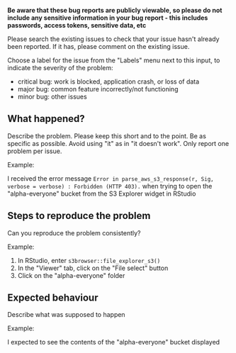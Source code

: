 **Be aware that these bug reports are publicly viewable, so please do not include any sensitive information in your bug report - this includes passwords, access tokens, sensitive data, etc**

Please search the existing issues to check that your issue hasn't already been reported.
If it has, please comment on the existing issue.

Choose a label for the issue from the "Labels" menu next to this input, to indicate the severity of the problem:
* critical bug: work is blocked, application crash, or loss of data
* major bug: common feature incorrectly/not functioning
* minor bug: other issues


## What happened?

Describe the problem.
Please keep this short and to the point. 
Be as specific as possible. Avoid using "it" as in "it doesn't work".
Only report one problem per issue.

Example:

I received the error message `Error in parse_aws_s3_response(r, Sig, verbose = verbose) : Forbidden (HTTP 403).` when trying to open the "alpha-everyone" bucket from the S3 Explorer widget in RStudio


## Steps to reproduce the problem

Can you reproduce the problem consistently?

Example:

1. In RStudio, enter `s3browser::file_explorer_s3()`
2. In the "Viewer" tab, click on the "File select" button
3. Click on the "alpha-everyone" folder


## Expected behaviour

Describe what was supposed to happen

Example:

I expected to see the contents of the "alpha-everyone" bucket displayed
